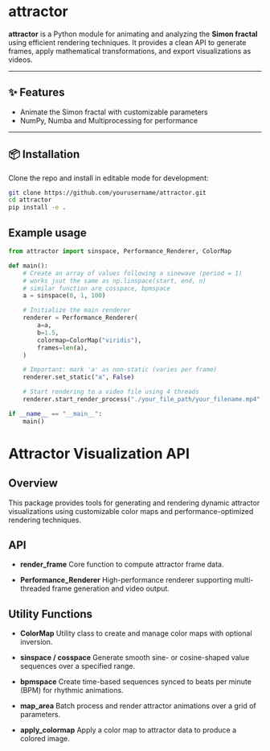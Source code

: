 # attractor

**attractor** is a Python module for animating and analyzing the **Simon fractal** using efficient rendering techniques. It provides a clean API to generate frames, apply mathematical transformations, and export visualizations as videos.

---

## ✨ Features
- Animate the Simon fractal with customizable parameters
- NumPy, Numba and Multiprocessing for performance

---

## 📦 Installation
Clone the repo and install in editable mode for development:

```bash
git clone https://github.com/yourusername/attractor.git
cd attractor
pip install -e .
```

## Example usage
```python
from attractor import sinspace, Performance_Renderer, ColorMap

def main():
    # Create an array of values following a sinewave (period = 1)
    # works jsut the same as np.linspace(start, end, n)
    # similar function are cosspace, bpmspace
    a = sinspace(0, 1, 100)

    # Initialize the main renderer
    renderer = Performance_Renderer(
        a=a,
        b=1.5,
        colormap=ColorMap("viridis"),
        frames=len(a),
    )

    # Important: mark 'a' as non-static (varies per frame)
    renderer.set_static("a", False)

    # Start rendering to a video file using 4 threads
    renderer.start_render_process("./your_file_path/your_filename.mp4", threads=4, chunksize=4)

if __name__ == "__main__":
    main()
```

# Attractor Visualization API

## Overview

This package provides tools for generating and rendering dynamic attractor visualizations using customizable color maps and performance-optimized rendering techniques.


## API
- **render_frame**
  Core function to compute attractor frame data.

- **Performance_Renderer**
  High-performance renderer supporting multi-threaded frame generation and video output.

## Utility Functions

- **ColorMap**
  Utility class to create and manage color maps with optional inversion.

- **sinspace / cosspace**
  Generate smooth sine- or cosine-shaped value sequences over a specified range.

- **bpmspace**
  Create time-based sequences synced to beats per minute (BPM) for rhythmic animations.

- **map_area**
  Batch process and render attractor animations over a grid of parameters.

- **apply_colormap**
  Apply a color map to attractor data to produce a colored image.